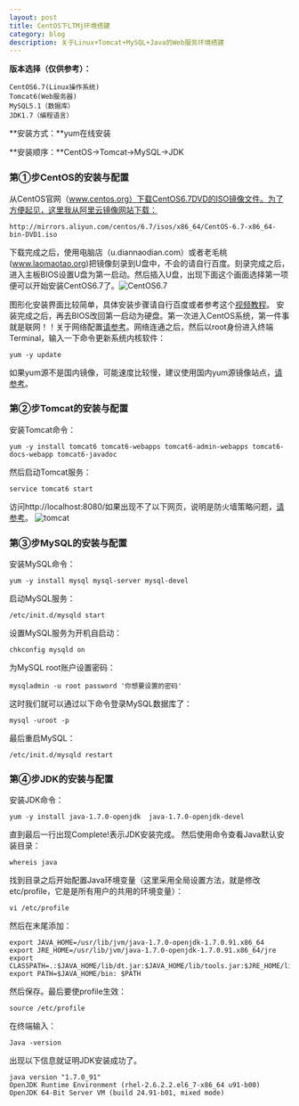 ```yaml
---
layout: post
title: CentOS下LTMj环境搭建
category: blog
description: 关于Linux+Tomcat+MySQL+Java的Web服务环境搭建
---
```


**版本选择（仅供参考）：**

    CentOS6.7(Linux操作系统)
    Tomcat6(Web服务器)
    MySQL5.1（数据库）
    JDK1.7（编程语言）
**安装方式：**yum在线安装

**安装顺序：**CentOS→Tomcat→MySQL→JDK
### 第①步CentOS的安装与配置
从CentOS官网（www.centos.org）下载CentOS6.7DVD的ISO镜像文件。为了方便起见，这里我从阿里云镜像网站下载：

    http://mirrors.aliyun.com/centos/6.7/isos/x86_64/CentOS-6.7-x86_64-bin-DVD1.iso
下载完成之后，使用电脑店（u.diannaodian.com）或者老毛桃(www.laomaotao.org)把镜像刻录到U盘中，不会的请自行百度。刻录完成之后，进入主板BIOS设置U盘为第一启动。然后插入U盘，出现下面这个画面选择第一项便可以开始安装CentOS6.7了。![CentOS6.7](http://ww3.sinaimg.cn/mw690/9325ea4dgw1f03y4kucocj20fe080q5g.jpg)

图形化安装界面比较简单，具体安装步骤请自行百度或者参考这个[视频教程](http://pan.baidu.com/s/1qXeJhTE)。
安装完成之后，再去BIOS改回第一启动为硬盘。第一次进入CentOS系统，第一件事就是联网！！关于网络配置[请参考](http://jingyan.baidu.com/article/fc07f9891d186512ffe51935.html)。网络连通之后，然后以root身份进入终端Terminal，输入一下命令更新系统内核软件：

    yum -y update
如果yum源不是国内镜像，可能速度比较慢，建议使用国内yum源镜像站点，[请参考](http://inslow.com/yum-mirrors/)。
### 第②步Tomcat的安装与配置
安装Tomcat命令：

    yum -y install tomcat6 tomcat6-webapps tomcat6-admin-webapps tomcat6-docs-webapp tomcat6-javadoc
然后启动Tomcat服务：

    service tomcat6 start 
访问http://localhost:8080/如果出现不了以下网页，说明是防火墙策略问题，[请参考](http://inslow.com/iptables)。
![tomcat](http://ww2.sinaimg.cn/mw690/9325ea4dgw1f05f4n79wvj20dw06t74s.jpg)
### 第③步MySQL的安装与配置
安装MySQL命令：

    yum -y install mysql mysql-server mysql-devel
启动MySQL服务：

    /etc/init.d/mysqld start
设置MySQL服务为开机自启动：

    chkconfig mysqld on
为MySQL root账户设置密码：

    mysqladmin -u root password '你想要设置的密码'
这时我们就可以通过以下命令登录MySQL数据库了：

    mysql -uroot -p
最后重启MySQL：

    /etc/init.d/mysqld restart
### 第④步JDK的安装与配置
安装JDK命令：

    yum -y install java-1.7.0-openjdk  java-1.7.0-openjdk-devel
直到最后一行出现Complete!表示JDK安装完成。
然后使用命令查看Java默认安装目录：

    whereis java
找到目录之后开始配置Java环境变量（这里采用全局设置方法，就是修改etc/profile，它是是所有用户的共用的环境变量）：

    vi /etc/profile
然后在末尾添加：

    export JAVA_HOME=/usr/lib/jvm/java-1.7.0-openjdk-1.7.0.91.x86_64
    export JRE_HOME=/usr/lib/jvm/java-1.7.0-openjdk-1.7.0.91.x86_64/jre
    export CLASSPATH=.:$JAVA_HOME/lib/dt.jar:$JAVA_HOME/lib/tools.jar:$JRE_HOME/lib:$CLASSPATH
    export PATH=$JAVA_HOME/bin: $PATH
然后保存。最后要使profile生效：

    source /etc/profile
在终端输入：
 
    Java -version
出现以下信息就证明JDK安装成功了。

    java version "1.7.0_91"
    OpenJDK Runtime Environment (rhel-2.6.2.2.el6_7-x86_64 u91-b00)
    OpenJDK 64-Bit Server VM (build 24.91-b01, mixed mode)